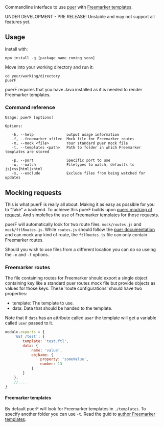 Commandline interface to use [puer](https://github.com/leeluolee/puer) with [Freemarker templates](http://freemarker.org/).

UNDER DEVELOPMENT - PRE RELEASE!
Unstable and may not support all features yet.

## Usage

Install with:
```
npm install -g [package name coming soon]
```

Move into your working directory and run it:
```
cd your/working/directory
puerF
```
puerF requires that you have Java installed as it is needed to render Freemarker templates.

### Command reference
```
Usage: puerF [options]

Options:

   -h, --help               output usage information
   -f, --freemarker <file>  Mock file for Freemarker routes
   -m, --mock <file>        Your standard puer mock file
   -t, --templates <path>   Path to folder in which Freemarker templates are stored

   -p, --port               Specific port to use
   -w, --watch              Filetypes to watch, defaults to js|css|html|xhtml
   -x, --exclude            Exclude files from being watched for updates
```

## Mocking requests

This is what puerF is really all about. Making it as easy as possible for you to "fake" a backend. To achieve this puerF builds upon [puers mocking of request](https://github.com/leeluolee/puer#mock-request). And simplefies the use of Freemarker templates for those requests.

puerF will automatically look for two route files. `mock/routes.js` and `mock/ftlRoutes.js`. While `routes.js` should follow the [puer documentation](https://github.com/leeluolee/puer#mock-request) and can mock any kind of route, the `ftlRoutes.js` file can only contain Freemarker routes.

Should you wish to use files from a different location you can do so useing the `-m` and `-f` options.

### Freemarker routes

The file containing routes for Freemarker should export a single object containing key like a standard puer routes mock file but provide objects as values for those keys. These 'route configurations' should have two properties:
- template:     The template to use.
- data:         Data that should be handed to the template.

Note that if `data` has an attribute called `user` the template will get a variable called `user` passed to it.

``` javascript
module.exports = {     
    'GET /test': {
        template: 'test.ftl',
        data: {
            name: 'value',
            objName: {
                property: 'someValue',
                number: 13
            }
        }
    },
    //....
}
```

#### Freemarker templates

By default puerF will look for Freemarker templates in `./templates`. To specify another folder you can use `-t`. Read the guid to [author Freemarker templates](http://freemarker.org/docs/dgui.html).
